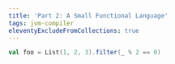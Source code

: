 ```yaml
---
title: 'Part 2: A Small Functional Language'
tags: jvm-compiler
eleventyExcludeFromCollections: true
---
```


```scala
val foo = List(1, 2, 3).filter(_ % 2 == 0)
```